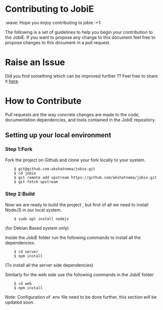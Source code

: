 <h1>Contributing to JobiE</h1>
<p>:wave: Hope you enjoy contributing to jobie :+1:</p>
The following is a set of guidelines to help you begin your contribution to the JobiE. If you want to propose any change to this document feel free to propose changes to this document in a pull request.

<h1>Raise an Issue</h1>
<p>Did you find something which can be improved further ?? Feel free to share it <a href="https://github.com/akshatnema/jobie/issues"> here</a>.</p>

<h1>How to Contribute</h1>
<p>Pull requests are the way concrete changes are made to the code, documentation dependencies, and tools contained in the JobiE repository.</p>
<h2>Setting up your local environment</h2>
<h3>Step 1:Fork</h3>
<p>Fork the project on Github and clone your fork locally to your system.</p>

```console
    $ git@github.com:akshatnema/jobie.git
    $ cd jobie  
    $ git remote add upstream https://github.com/akshatnema/jobie.git
    $ git fetch upstream
```
<h3>Step 2:Build</h3>
<p>Now we are ready to build the project , but first of all we need to install NodeJS in our local system.<p>
    
```console
    $ sudo apt install nodejs
```
 (for Debian Based system only)
 <p>Inside the JobiE folder run the following commands to install all the dependencies.<p>
     
```console
    $ cd server
    $ npm install
``` 
(To install all the server side dependencies)
<p>Similarly for the web side use the following commands in the JobiE folder<p>
     
```console
    $ cd web
    $ npm install
```
Note: Configuration of .env file need to be done further, this section will be updated soon.
 

